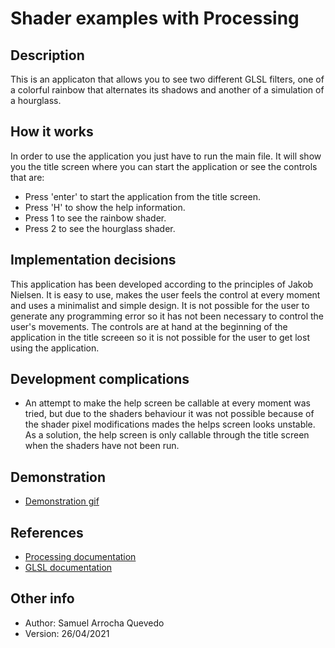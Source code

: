 # Shader examples with Processing

## Description

This is an applicaton that allows you to see two different GLSL filters, one of a colorful rainbow that alternates its shadows and another of a simulation of a hourglass.

## How it works

In order to use the application you just have to run the main file. It will show you the title screen where you can start the application or see the controls that are:

* Press 'enter' to start the application from the title screen.
* Press 'H' to show the help information.
* Press 1 to see the rainbow shader.
* Press 2 to see the hourglass shader.

## Implementation decisions

This application has been developed according to the principles of Jakob Nielsen. It is easy to use, makes the user feels the control at every moment and uses a minimalist and simple design. It is not possible for the user to generate any programming error so it has not been necessary to control the user's movements. The controls are at hand at the beginning of the application in the title screeen so it is not possible for the user to get lost using the application.

## Development complications

* An attempt to make the help screen be callable at every moment was tried, but due to the shaders behaviour it was not possible because of the shader pixel modifications mades the helps screen looks unstable. As a solution, the help screen is only callable through the title screen when the shaders have not been run.

## Demonstration

* [Demonstration gif](https://github.com/Samuel-AQ/Processing-shaders/blob/master/Main/data/images/demonstration.gif?raw=true)

## References

* [Processing documentation](https://processing.org/reference/)
* [GLSL documentation](https://docs.gl/sl4/all)

## Other info

* Author: Samuel Arrocha Quevedo
* Version: 26/04/2021